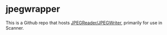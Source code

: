 # jpegwrapper

This is a Github repo that hosts [JPEGReader/JPEGWriter](https://cs.nyu.edu/~ajsecord/downloads.html), primarily for use in Scanner.
